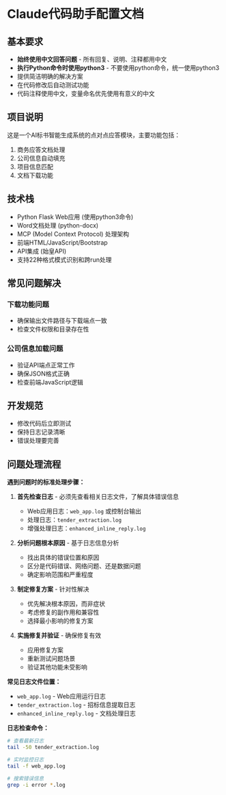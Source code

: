 # Claude代码助手配置文档

## 基本要求

- **始终使用中文回答问题** - 所有回复、说明、注释都用中文
- **执行Python命令时使用python3** - 不要使用python命令，统一使用python3
- 提供简洁明确的解决方案
- 在代码修改后自动测试功能
- 代码注释使用中文，变量命名优先使用有意义的中文

## 项目说明

这是一个AI标书智能生成系统的点对点应答模块，主要功能包括：

1. 商务应答文档处理
2. 公司信息自动填充
3. 项目信息匹配
4. 文档下载功能

## 技术栈

- Python Flask Web应用 (使用python3命令)
- Word文档处理 (python-docx)
- MCP (Model Context Protocol) 处理架构
- 前端HTML/JavaScript/Bootstrap
- API集成 (始皇API)
- 支持22种格式模式识别和跨run处理

## 常见问题解决

### 下载功能问题
- 确保输出文件路径与下载端点一致
- 检查文件权限和目录存在性

### 公司信息加载问题  
- 验证API端点正常工作
- 确保JSON格式正确
- 检查前端JavaScript逻辑

## 开发规范

- 修改代码后立即测试
- 保持日志记录清晰
- 错误处理要完善

## 问题处理流程

**遇到问题时的标准处理步骤：**

1. **首先检查日志** - 必须先查看相关日志文件，了解具体错误信息
   - Web应用日志：`web_app.log` 或控制台输出
   - 处理日志：`tender_extraction.log` 
   - 增强处理日志：`enhanced_inline_reply.log`

2. **分析问题根本原因** - 基于日志信息分析
   - 找出具体的错误位置和原因
   - 区分是代码错误、网络问题、还是数据问题
   - 确定影响范围和严重程度

3. **制定修复方案** - 针对性解决
   - 优先解决根本原因，而非症状
   - 考虑修复的副作用和兼容性
   - 选择最小影响的修复方案

4. **实施修复并验证** - 确保修复有效
   - 应用修复方案
   - 重新测试问题场景
   - 验证其他功能未受影响

**常见日志文件位置：**
- `web_app.log` - Web应用运行日志
- `tender_extraction.log` - 招标信息提取日志  
- `enhanced_inline_reply.log` - 文档处理日志

**日志检查命令：**
```bash
# 查看最新日志
tail -50 tender_extraction.log

# 实时监控日志
tail -f web_app.log

# 搜索错误信息
grep -i error *.log
```